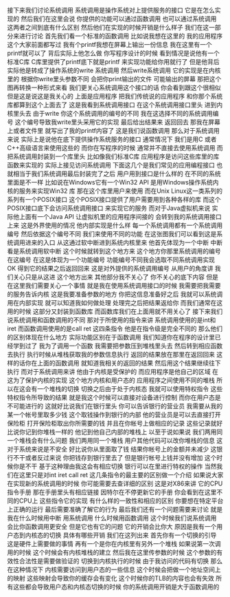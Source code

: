 接下来我们讨论系统调用
系统调用是操作系统对上提供服务的接口
它是在怎么实现的
然后我们在这里会说
你提供的功能可以通过函数调用
也可以通过系统调用
这两者之间到底有什么区别
然后他们在实现的时候开销是什么样子
我们在这一部分来进行讨论
首先我们看一个标准的函数调用
比如说我想在这里的
我的应用程序这个大家前面都写过
我有个printf我想在屏幕上输出一份信息
我在这里有一个printf就可以了
背后实际上他怎么做
你写程序设计的时候
看到情况是说他有一个标准C库
C库里提供了printf底下就是printf
来实现功能给你用就行了
但是他背后实际他是转成了操作系统的write
系统调用 然后write系统调用
它的实现是在内核里的
根据你write里头参数不同
会把你print输出的文件
可能输出的屏幕
那把这个图再转换一种形式来看
我们更关心系统调用这个接口的话
你会看到跟这个很相似
但是这是说这是我关心的 上面是应用程序
把我们传统说的应用程序
和你那个系统库都算到这个上面去了
这是我看到系统调用接口
在这个系统调用接口里头
进到内核里头去 由于write
你这个系统调用的编号的不同
我在这选择不同的系统调用编号
这个编号导致我write里头采用它的实现
最后给出结果来 返回回去
那我在屏幕上或者文件里
就写出了我的printf内容了
这是我们说函数调用
那么对于系统调用来说
实际上是说他在底下提供操作系统服务的接口
通常情况下 我们是用C
或者C++高级语言来使用这些的
而你在写程序的时候
通常并不直接去使用系统调用
而把系统调用封装到一个库里头
比如像我们标准C库
应用程序是访问这些库里的库函数来实现的
实际上接见访问系统调用
下面这几个是我们常见的应用编程接口
也就相当于我们系统调用最后封装完了之后
用户用到接口是什么样的
在不同的系统里面是不一样
比如说在Windows它有一个Win32 API
是用Windows操作系统内核的服务来实现Win32 库
那在这个库里用户来使用
而在Unix Linux这一类系列的系列有一个POSIX接口
这个POSIX接口提供了用户需要用到各种各样的库
而这个POSIX接口底下会访问系统调用接口
来实现它的服务
而对于Java虚拟机来说
实际他上面有一个Java API
让虚拟机里的应用程序间接的
会转到我的系统调用接口上来
这是外界使用的情况
他内部实现是什么样
每一个系统调用都有一个系统调用编号
然后依据这个编号不同
我们来使用不同的功能
在这张图我们可以看到这是系统调用进来的入口
从这通过软中断进到系统内核里来
他首先体现为一个中断
中断看是系统调用软中断
这个时候就转到这个地方来
这个地方你那里系统调用的编号
在这编号
在这是体现为一个功能编号
功能编号不同我会选取不同系统调用实现
OK 得到它的结果之后返回回来
这是对外提供的系统调用编号
从用户的角度讲
我们关心只是从这进 这个地方出来
其他部分我不关心了
你不关心的底下内容
但是在这里我们需要关心一个事情
就是我在使用系统调用接口的时候
我需要把我需要的服务告诉内核
这是我要准备参数的地方
你把这信息准备好之后
我就可以系统调用在内部实现
就可以知道我如何做处理
处理完之后把结果返给你
而我们通常在这用的时候
这部分又封装到函数库
而函数库我们在上面用就不用关心了
接下来我们说系统调用和函数调用的不同
那对于所使用的指令来讲
系统调用使用的是int和iret
而函数调用使用的是call ret
这四条指令 他是在指令级是完全不同的
那么他们的区别体现在什么地方
实际功能区别在于函数调用
我们知道你在程序的设计里已经学到过了
我为了调用一个函数
我需要把参数压到堆栈里头去
然后转到相应函数去执行
执行时候从堆栈获取我的参数信息执行
返回的结果放在那里在返回回来
这样的话你在上面的函数调用
就知道我相关的返回的结果
然后用这个结果继续往下执行
而对于系统调用来讲
他由于内核是受保护的
而应用程序是他自己的区域
在这为了保护内核的实现
这个地方内核和用户态的
应用程序之间使用不同的堆栈
所以在这会有一个堆栈的切换
切换之后由于处于内核态
我就可以使用特权指令
这些特权指令所导致的结果
就是我这个时候可以直接对设备进行控制
而你在用户态是不可能进行的
这就好比说我们在银行里头
你可以告诉银行的营业员
我需要从我的某一个帐号里取多少钱
这个取钱操作到银行的内部
他的营业员是可以去直接打开保险柜
打开保险柜取出你所需要的钱
并且在你帐号上做相应的记录
这些记录就好比说你记到你堆栈一样的
他记到他自己内部的堆栈上
以至于说如果说
我们两用同一个堆栈会有什么问题
我们两用同一个堆栈
用户其他代码可以改你堆栈的信息
这对于系统来说是不安全
好比说你从里面取了钱
结果你帐号上的金额并未减少
这银行不干或者反过来说
你把钱存到银行里去了
但是银行帐号上钱并没有增加
这个时候你是不干
基于这种理由我这会有相应切换
银行可以在里进行特权的操作
当然我们在这里只是对int iret call ret
这几条指令的最主要的区别做一个介绍
如果说大家在实现新的系统调用的时候
你可能需要去查详细的区别
这是对X86来讲 它的CPU指令手册
那在手册里头有相应链接
因特尔在不停更新它的手册
你会看到在这里不同的CPU上
这些指令它的实现
有什么样的一致性和相应的区别
你要想在特定平台上正确的运行
最后需要准确了解它的行为
最后我们还有一个问题需要来讨论
就是我在什么时候用中断
用系统调用 什么时候用函数调用
这个时候我们说系统调用
会比你函数调用更安全
但是它也有它的问题 它的开销会比你大
原因是我有一个用户态到内核态的切换
具体有哪些开销 我们在这列出来
首先你有一个切换的引导
这是硬件上需要做的事情
再有一个是你在内核里有另外一个堆栈
如果说第一次调用的时候
这个时候会有内核堆栈的建立
然后我在这里传参数的时候
这个参数的有效性合法性是需要做验证的
切换到内核执行的时候
由于我访问的代码有切换
那么在这种情况下
内核需要访问到用户态的一些信息
这个时候会把做一个地址空间上的映射
这些映射会导致你的缓存会有变化
这个时候你的TLB的内容也会有失效
所有这些都会导致用户态和内核态切换的时候
你的系统调用开销是大于函数调用的

